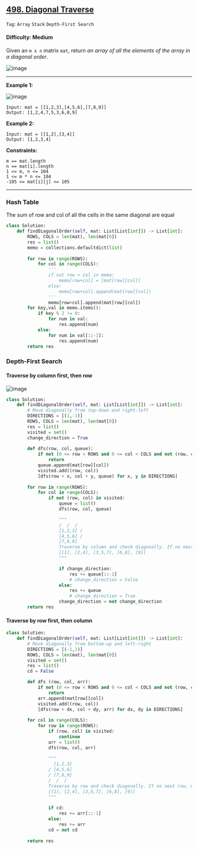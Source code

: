 ## [498. Diagonal Traverse](https://leetcode.com/problems/diagonal-traverse)

```Tag```: ```Array``` ```Stack``` ```Depth-First Search``` 

#### Difficulty: Medium

Given an ```m x n``` matrix ```mat```, return _an array of all the elements of the array in a diagonal order_.

![image](https://github.com/quananhle/Python/assets/35042430/89f70c8b-4340-41d8-a949-2ca154f8d1cf)

---

__Example 1:__

![image](https://assets.leetcode.com/uploads/2021/04/10/diag1-grid.jpg)
```
Input: mat = [[1,2,3],[4,5,6],[7,8,9]]
Output: [1,2,4,7,5,3,6,8,9]
```

__Example 2:__
```
Input: mat = [[1,2],[3,4]]
Output: [1,2,3,4]
```

__Constraints:__
```
m == mat.length
n == mat[i].length
1 <= m, n <= 104
1 <= m * n <= 104
-105 <= mat[i][j] <= 105
```

---

### Hash Table

The sum of row and col of all the cells in the same diagonal are equal

```Python
class Solution:
    def findDiagonalOrder(self, mat: List[List[int]]) -> List[int]:
        ROWS, COLS = len(mat), len(mat[0])
        res = list()        
        memo = collections.defaultdict(list)
        
        for row in range(ROWS):
            for col in range(COLS):
                '''
                if not row + col in memo:
                    memo[row+col] = [mat[row][col]]
                else:
                    memo[row+col].append(mat[row][col])
                '''
                memo[row+col].append(mat[row][col])
        for key,val in memo.items():
            if key % 2 != 0:
                for num in val:
                    res.append(num)
            else:
                for num in val[::-1]:
                    res.append(num)
        return res
```

### Depth-First Search

#### Traverse by column first, then row

![image](https://leetcode.com/problems/diagonal-traverse/solutions/459889/Figures/498/img1.png)

```Python
class Solution:
    def findDiagonalOrder(self, mat: List[List[int]]) -> List[int]:
        # Move diagonally from top-down and right-left
        DIRECTIONS = [(1,-1)]
        ROWS, COLS = len(mat), len(mat[0])
        res = list()
        visited = set()
        change_direction = True
        
        def dfs(row, col, queue):
            if not (0 <= row < ROWS and 0 <= col < COLS and not (row, col) in visited):
                return
            queue.append(mat[row][col])
            visited.add((row, col))
            [dfs(row + x, col + y, queue) for x, y in DIRECTIONS]
        
        for row in range(ROWS):
            for col in range(COLS):
                if not (row, col) in visited:
                    queue = list()
                    dfs(row, col, queue)

                    """
                    /  /  /  
                    [1,2,3] /
                    [4,5,6] /
                    [7,8,9]
                    Traverse by column and check diagonally. If no next column, move to next row
                    [[1], [2,4], [3,5,7], [6,8], [9]]
                    """

                    if change_direction:
                        res += queue[::-1]
                        # change_direction = False                       
                    else:
                        res += queue
                        # change_direction = True
                    change_direction = not change_direction
        return res
```
     
#### Traverse by row first, then column

```Python
class Solution:
    def findDiagonalOrder(self, mat: List[List[int]]) -> List[int]:
        # Move diagonally from bottom-up and left-right
        DIRECTIONS = [(-1,1)]
        ROWS, COLS = len(mat), len(mat[0])
        visited = set()
        res = list()
        cd = False

        def dfs (row, col, arr):
            if not (0 <= row < ROWS and 0 <= col < COLS and not (row, col) in visited):
                return
            arr.append(mat[row][col])
            visited.add((row, col))
            [dfs(row + dx, col + dy, arr) for dx, dy in DIRECTIONS]
        
        for col in range(COLS):
            for row in range(ROWS):
                if (row, col) in visited:
                    continue
                arr = list()
                dfs(row, col, arr)
                
                """
                  [1,2,3]
                / [4,5,6]
                / [7,8,9]
                /  /  /
                Traverse by row and check diagonally. If no next row, move to next column
                [[1], [2,4], [3,5,7], [6,8], [9]]
                """
                    
                if cd:
                    res += arr[::-1]
                else:
                    res += arr
                cd = not cd
        
        return res
```
